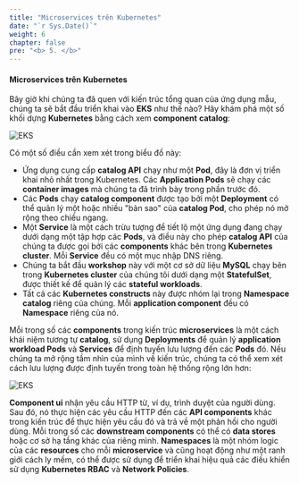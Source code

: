 ```yaml
---
title: "Microservices trên Kubernetes"
date: "`r Sys.Date()`"
weight: 6
chapter: false
pre: "<b> 5. </b>"
---
```


#### Microservices trên Kubernetes

Bây giờ khi chúng ta đã quen với kiến trúc tổng quan của ứng dụng mẫu, chúng ta sẽ bắt đầu triển khai vào **EKS** như thế nào? Hãy khám phá một số khối dựng **Kubernetes** bằng cách xem **component** **catalog**:

![EKS](/EKS-Workshop-1/images/part5/00019.png?featherlight=false&width=60pc)

Có một số điều cần xem xét trong biểu đồ này:

- Ứng dụng cung cấp **catalog API** chạy như một **Pod**, đây là đơn vị triển khai nhỏ nhất trong Kubernetes. Các **Application Pods** sẽ chạy các **container images** mà chúng ta đã trình bày trong phần trước đó.
- Các **Pods** chạy **catalog component** được tạo bởi một **Deployment** có thể quản lý một hoặc nhiều "bản sao" của **catalog Pod**, cho phép nó mở rộng theo chiều ngang.
- Một **Service** là một cách trừu tượng để tiết lộ một ứng dụng đang chạy dưới dạng một tập hợp các **Pods**, và điều này cho phép **catalog API** của chúng ta được gọi bởi các **components** khác bên trong **Kubernetes cluster**. Mỗi **Service** đều có một mục nhập DNS riêng.
- Chúng ta bắt đầu **workshop** này với một cơ sở dữ liệu **MySQL** chạy bên trong **Kubernetes cluster** của chúng tôi dưới dạng một **StatefulSet**, được thiết kế để quản lý các **stateful workloads**.
- Tất cả các **Kubernetes constructs** này được nhóm lại trong **Namespace** **catalog** riêng của chúng. Mỗi **application component** đều có **Namespace** riêng của nó.

Mỗi trong số các **components** trong kiến trúc **microservices** là một cách khái niệm tương tự **catalog**, sử dụng **Deployments** để quản lý **application workload Pods** và **Services** để định tuyến lưu lượng đến các **Pods** đó. Nếu chúng ta mở rộng tầm nhìn của mình về kiến trúc, chúng ta có thể xem xét cách lưu lượng được định tuyến trong toàn hệ thống rộng lớn hơn:

![EKS](/EKS-Workshop-1/images/part5/00020.png?featherlight=false&width=60pc)

**Component ui** nhận yêu cầu HTTP từ, ví dụ, trình duyệt của người dùng. Sau đó, nó thực hiện các yêu cầu HTTP đến các **API components** khác trong kiến trúc để thực hiện yêu cầu đó và trả về một phản hồi cho người dùng. Mỗi trong số các **downstream components** có thể có **data stores** hoặc cơ sở hạ tầng khác của riêng mình. **Namespaces** là một nhóm logic của các **resources** cho mỗi **microservice** và cũng hoạt động như một ranh giới cách ly mềm, có thể được sử dụng để triển khai hiệu quả các điều khiển sử dụng **Kubernetes RBAC** và **Network Policies**.